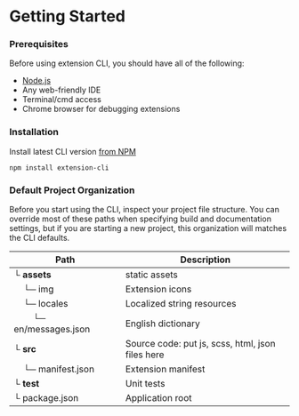 # Getting Started

### Prerequisites

Before using extension CLI, you should have all of the following:

- [Node.js](https://nodejs.org/en/download/)
- Any web-friendly IDE
- Terminal/cmd access
- Chrome browser for debugging extensions

### Installation

Install latest CLI version [from NPM](https://www.npmjs.com/package/extension-cli)

```
npm install extension-cli
```

### Default Project Organization

Before you start using the CLI, inspect your project file structure. You can override most of 
these paths when specifying build and documentation settings, but if you are starting a new project, this organization
will matches the CLI defaults.

Path | Description
--- | ---
└ **assets** |  static assets
&nbsp; &nbsp; └─ img | Extension icons
&nbsp; &nbsp; └─ locales | Localized string resources
&nbsp; &nbsp; &nbsp; &nbsp; └─ en/messages.json | English dictionary
└ **src** | Source code: put js, scss, html, json files here
&nbsp; &nbsp; └─ manifest.json | Extension manifest 
└ **test** | Unit tests
└ package.json | Application root

<br/>
